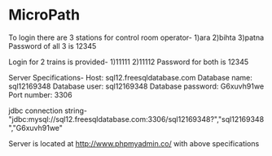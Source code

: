 # MicroPath
To login there are 3 stations for control room operator-
1)ara 
2)bihta
3)patna
Password of all 3 is 12345

Login for 2 trains is provided-
1)11111
2)11112
Password for both is 12345

Server Specifications-
Host: sql12.freesqldatabase.com
Database name: sql12169348
Database user: sql12169348
Database password: G6xuvh91we
Port number: 3306

jdbc connection string-"jdbc:mysql://sql12.freesqldatabase.com:3306/sql12169348?","sql12169348","G6xuvh91we"

Server is located at http://www.phpmyadmin.co/ with above specifications

